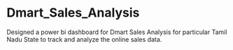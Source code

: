 # Dmart_Sales_Analysis
Designed a power bi dashboard for Dmart Sales Analysis for particular Tamil Nadu State to track and analyze the online sales data.
